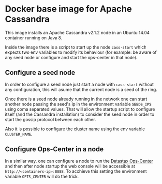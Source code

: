 # Docker base image for Apache Cassandra

This image installs an Apache Cassandra v2.1.2 node in an Ubuntu 14.04 container running on Java 8.

Inside the image there is a script to start up the node ```cass-start``` which expects two env variables to modify its behaviour (for example: be aware of any seed node or configure and start the ops-center in that node). 

## Configure a seed node

In order to configure a seed node just start  a node with ```cass-start``` without any configuration, this will asume that the current node is a seed of the ring. 

Once there is a seed node already running in the network one can start another node passing the seed's ip in the environment variable ```SEEDS_IPS``` using coma separated values. That will allow the startup script to configure itself (and the Cassandra installation) to consider the seed node in order to start the gossip protocol between each other.

Also it is possible to configure the cluster name using the env variable ```CLUSTER_NAME```.

## Configure Ops-Center in a node

In a similar way, one can configure a node to run the [Datastax Ops-Center](http://www.datastax.com/what-we-offer/products-services/datastax-opscenter) and then after node startup the web console will be accessible at ```http://<containers-ip>:8888```. To acchieve this setting the environment variable ```OPTS_CENTER``` will do the trick.
